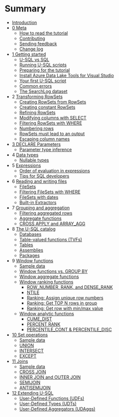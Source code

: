 # Summary

* [Introduction](README.md)
* [0 Meta](meta/intro.md)
  * [How to read the tutorial](meta/how-to-read.md)
  * [Contributing](meta/contributing.md)
  * [Sending feedback](meta/feedback.md)
  * [Change log](meta/change-log.md)
* [1 Getting started](getting-started/intro.md)
  * [U-SQL vs SQL](getting-started/usql-vs-sql.md)
  * [Running U-SQL scripts](getting-started/running-usql-scripts.md)
  * [Preparing for the tutorial](getting-started/preparing-for-the-tutorial.md)
  * [Install Azure Data Lake Tools for Visual Studio](getting-started/install-adltoolsforvs.md)
  * [Your first U-SQL script](getting-started/your-first-usql-script.md)
  * [Common errors](getting-started/common-errors.md)
  * [The SearchLog dataset](getting-started/searchlog-sample-data.md)
* 2 [Transforming RowSets](transforming-rowsets/intro.md)
  * [Creating RowSets from RowSets](transforming-rowsets/creating-rowsets-from-rowsets.md)
  * [Creating constant RowSets](transforming-rowsets/creating-constant-rowsets.md)
  * [Refining RowSets](transforming-rowsets/refining-rowsets.md)
  * [Modifying columns with SELECT](transforming-rowsets/modifying-columns-with-select.md)
  * [Filtering RowSets with WHERE](transforming-rowsets/filtering-rowsets-with-where.md)
  * [Numbering rows](transforming-rowsets/numbering-rows.md)
  * [RowSets must lead to an output](transforming-rowsets/rowsets-must-lead-to-an-output.md)
  * [Escaping column names](transforming-rowsets/escaping-column-names.md)
* [3 DECLARE Parameters](declare-parameters/intro.md)
  * [Parameter type inference](declare-parameters/parameter-type-inference.md)
* 4 [Data types](data-types/intro.md)
  * [Nullable types](data-types/nullable-types.md)
* 5 [Expressions](expressions/intro.md)
  * [Order of evaluation in expressions](expressions/order-of-evaluation-in-expressions.md)
  * [Tips for SQL developers](expressions/tips-for-sql-developers.md)
* 6 [Reading and writing files](reading-and-writing-files/intro.md)
  * [FileSets](reading-and-writing-files/filesets.md)
  * [Filtering FileSets with WHERE](reading-and-writing-files/filtering-filesets-with-where.md)
  * [FileSets with dates](reading-and-writing-files/filesets-with-dates.md)
  * [Built-in Extractors](reading-and-writing-files/built-in-extractors.md)
* 7 [Grouping and aggregation](grouping-and-aggregation/intro.md)
  * [Filtering aggregated rows](grouping-and-aggregation/filtering-aggregated-rows.md)
  * [Aggregate functions](grouping-and-aggregation/aggregate-functions.md)
  * [CROSS APPLY and ARRAY\_AGG](grouping-and-aggregation/cross-apply-and-array_agg.md)
* 8 [The U-SQL catalog](usql-catalog/intro.md)
  * [Databases](usql-catalog/usql-databases.md)
  * [Table-valued functions \(TVFs\)](usql-catalog/usql-table-valued-functions.md)
  * [Tables](usql-catalog/usql-tables.md)
  * [Assemblies](usql-catalog/assemblies.md)
  * [Packages](usql-catalog/packages.md)
* 9 [Window functions](window-functions/intro.md)
  * [Sample data](window-functions/sample-data.md)
  * [Window functions vs. GROUP BY](window-functions/window-functions-vs-group-by.md)
  * [Window aggregate functions](window-functions/window-aggregate-functions.md)
  * [Window ranking functions](window-functions/window-ranking-functions.md)
    * [ROW\_NUMBER, RANK, and DENSE\_RANK](window-functions/row-number-rank-dense-rank.md)
    * [NTILE](window-functions/ntile.md)
    * [Ranking: Assign unique row numbers](window-functions/ranking-assign-new-unique-row-numbers.md)
    * [Ranking: Get TOP N rows in group](window-functions/ranking-get-top-n-rows-in-group.md)
    * [Ranking: Get row with min/max value](window-functions/ranking-get-row-with-min-max-value.md)
  * [Window analytic functions](window-functions/window-analytic-functions.md)
    * [CUME\_DIST](window-functions/cume-dist.md)
    * [PERCENT RANK](window-functions/percent-rank.md)
    * [PERCENTILE\_CONT & PERCENTILE\_DISC](window-functions/percentile-cont-and-percentile-disc.md)
* [10 Set operations](intro.md)
  * [Sample data](set-operations/sample-data.md)
  * [UNION](set-operations/union.md)
  * [INTERSECT](set-operations/intersect.md)
  * [EXCEPT](set-operations/except.md)
* [11 Joins](joins/intro.md)
  * [Sample data](joins/sample-data.md)
  * [CROSS JOIN](joins/cross-join.md)
  * [INNER JOIN and OUTER JOIN](joins/inner-join-and-outer-join.md.md)
  * [SEMIJOIN](joins/semijoin.md)
  * [ANTISEMIJOIN](joins/antisemijoin.md)
* [12 Extending U-SQL](extending-usql/intro.md)
  * [User-Defined Functions \(UDFs\)](extending-usql/user-defined-functions.md)
  * [User-Defined Types \(UDTs\)](extending-usql/user-defined-types.md)
  * [User-Defined Aggregators \(UDAggs\)](extending-usql/user-defined-aggregators.md)

